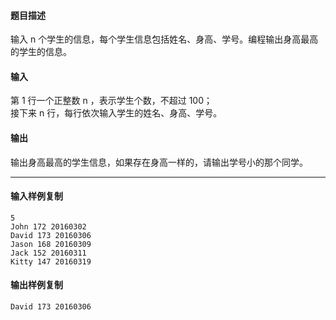 #### 题目描述

输入 n 个学生的信息，每个学生信息包括姓名、身高、学号。编程输出身高最高的学生的信息。  

#### 输入

第 1 行一个正整数 n ，表示学生个数，不超过 100；  
接下来 n 行，每行依次输入学生的姓名、身高、学号。  

#### 输出

输出身高最高的学生信息，如果存在身高一样的，请输出学号小的那个同学。

___

#### 输入样例复制

```
5
John 172 20160302
David 173 20160306
Jason 168 20160309
Jack 152 20160311
Kitty 147 20160319
```

#### 输出样例复制

```
David 173 20160306
```
